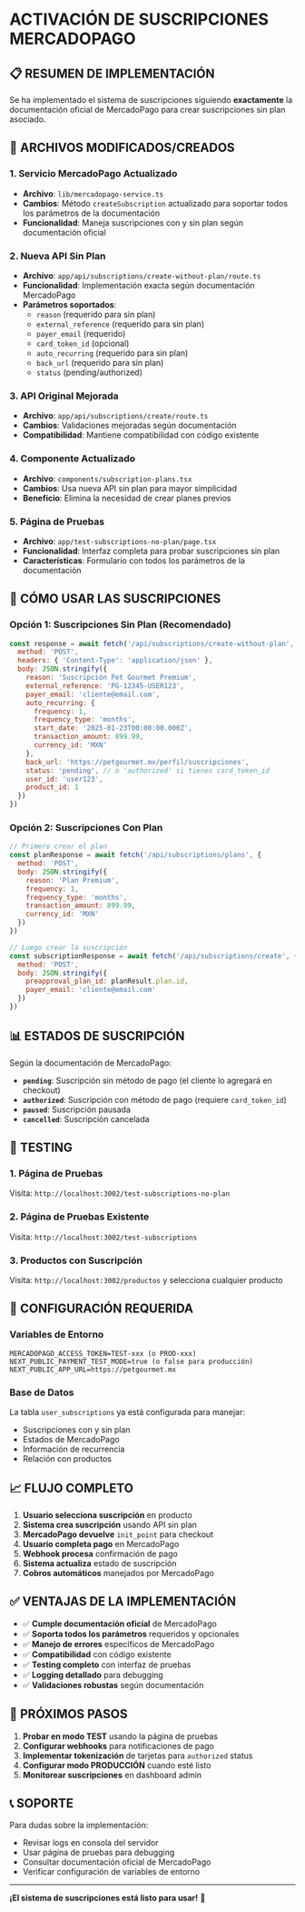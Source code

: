 # ACTIVACIÓN DE SUSCRIPCIONES MERCADOPAGO

## 📋 RESUMEN DE IMPLEMENTACIÓN

Se ha implementado el sistema de suscripciones siguiendo **exactamente** la documentación oficial de MercadoPago para crear suscripciones sin plan asociado.

## 🔧 ARCHIVOS MODIFICADOS/CREADOS

### 1. **Servicio MercadoPago Actualizado**
- **Archivo**: `lib/mercadopago-service.ts`
- **Cambios**: Método `createSubscription` actualizado para soportar todos los parámetros de la documentación
- **Funcionalidad**: Maneja suscripciones con y sin plan según documentación oficial

### 2. **Nueva API Sin Plan**
- **Archivo**: `app/api/subscriptions/create-without-plan/route.ts`
- **Funcionalidad**: Implementación exacta según documentación MercadoPago
- **Parámetros soportados**:
  - `reason` (requerido para sin plan)
  - `external_reference` (requerido para sin plan)
  - `payer_email` (requerido)
  - `card_token_id` (opcional)
  - `auto_recurring` (requerido para sin plan)
  - `back_url` (requerido para sin plan)
  - `status` (pending/authorized)

### 3. **API Original Mejorada**
- **Archivo**: `app/api/subscriptions/create/route.ts`
- **Cambios**: Validaciones mejoradas según documentación
- **Compatibilidad**: Mantiene compatibilidad con código existente

### 4. **Componente Actualizado**
- **Archivo**: `components/subscription-plans.tsx`
- **Cambios**: Usa nueva API sin plan para mayor simplicidad
- **Beneficio**: Elimina la necesidad de crear planes previos

### 5. **Página de Pruebas**
- **Archivo**: `app/test-subscriptions-no-plan/page.tsx`
- **Funcionalidad**: Interfaz completa para probar suscripciones sin plan
- **Características**: Formulario con todos los parámetros de la documentación

## 🚀 CÓMO USAR LAS SUSCRIPCIONES

### Opción 1: Suscripciones Sin Plan (Recomendado)

```javascript
const response = await fetch('/api/subscriptions/create-without-plan', {
  method: 'POST',
  headers: { 'Content-Type': 'application/json' },
  body: JSON.stringify({
    reason: 'Suscripción Pet Gourmet Premium',
    external_reference: 'PG-12345-USER123',
    payer_email: 'cliente@email.com',
    auto_recurring: {
      frequency: 1,
      frequency_type: 'months',
      start_date: '2025-01-23T00:00:00.000Z',
      transaction_amount: 899.99,
      currency_id: 'MXN'
    },
    back_url: 'https://petgourmet.mx/perfil/suscripciones',
    status: 'pending', // o 'authorized' si tienes card_token_id
    user_id: 'user123',
    product_id: 1
  })
})
```

### Opción 2: Suscripciones Con Plan

```javascript
// Primero crear el plan
const planResponse = await fetch('/api/subscriptions/plans', {
  method: 'POST',
  body: JSON.stringify({
    reason: 'Plan Premium',
    frequency: 1,
    frequency_type: 'months',
    transaction_amount: 899.99,
    currency_id: 'MXN'
  })
})

// Luego crear la suscripción
const subscriptionResponse = await fetch('/api/subscriptions/create', {
  method: 'POST',
  body: JSON.stringify({
    preapproval_plan_id: planResult.plan.id,
    payer_email: 'cliente@email.com'
  })
})
```

## 📊 ESTADOS DE SUSCRIPCIÓN

Según la documentación de MercadoPago:

- **`pending`**: Suscripción sin método de pago (el cliente lo agregará en checkout)
- **`authorized`**: Suscripción con método de pago (requiere `card_token_id`)
- **`paused`**: Suscripción pausada
- **`cancelled`**: Suscripción cancelada

## 🧪 TESTING

### 1. Página de Pruebas
Visita: `http://localhost:3002/test-subscriptions-no-plan`

### 2. Página de Pruebas Existente
Visita: `http://localhost:3002/test-subscriptions`

### 3. Productos con Suscripción
Visita: `http://localhost:3002/productos` y selecciona cualquier producto

## 🔐 CONFIGURACIÓN REQUERIDA

### Variables de Entorno
```env
MERCADOPAGO_ACCESS_TOKEN=TEST-xxx (o PROD-xxx)
NEXT_PUBLIC_PAYMENT_TEST_MODE=true (o false para producción)
NEXT_PUBLIC_APP_URL=https://petgourmet.mx
```

### Base de Datos
La tabla `user_subscriptions` ya está configurada para manejar:
- Suscripciones con y sin plan
- Estados de MercadoPago
- Información de recurrencia
- Relación con productos

## 📈 FLUJO COMPLETO

1. **Usuario selecciona suscripción** en producto
2. **Sistema crea suscripción** usando API sin plan
3. **MercadoPago devuelve** `init_point` para checkout
4. **Usuario completa pago** en MercadoPago
5. **Webhook procesa** confirmación de pago
6. **Sistema actualiza** estado de suscripción
7. **Cobros automáticos** manejados por MercadoPago

## ✅ VENTAJAS DE LA IMPLEMENTACIÓN

- ✅ **Cumple documentación oficial** de MercadoPago
- ✅ **Soporta todos los parámetros** requeridos y opcionales
- ✅ **Manejo de errores** específicos de MercadoPago
- ✅ **Compatibilidad** con código existente
- ✅ **Testing completo** con interfaz de pruebas
- ✅ **Logging detallado** para debugging
- ✅ **Validaciones robustas** según documentación

## 🎯 PRÓXIMOS PASOS

1. **Probar en modo TEST** usando la página de pruebas
2. **Configurar webhooks** para notificaciones de pago
3. **Implementar tokenización** de tarjetas para `authorized` status
4. **Configurar modo PRODUCCIÓN** cuando esté listo
5. **Monitorear suscripciones** en dashboard admin

## 📞 SOPORTE

Para dudas sobre la implementación:
- Revisar logs en consola del servidor
- Usar página de pruebas para debugging
- Consultar documentación oficial de MercadoPago
- Verificar configuración de variables de entorno

---

**¡El sistema de suscripciones está listo para usar!** 🎉